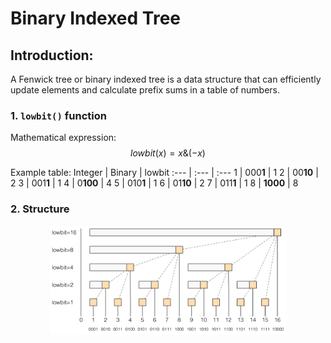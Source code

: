 # Binary Indexed Tree

## Introduction:

A Fenwick tree or binary indexed tree is a data structure that can efficiently update elements and calculate prefix sums in a table of numbers.

### 1. `lowbit()` function

Mathematical expression:
$$lowbit(x) = x \& (-x)$$

Example table:
Integer | Binary | lowbit
:--- | :--- | :---
1 | 000**1** | 1
2 | 00**10** | 2
3 | 001**1** | 1
4 | 0**100** | 4
5 | 010**1** | 1
6 | 01**10** | 2
7 | 011**1** | 1
8 | **1000** | 8


### 2. Structure



<div align="center"><img src="../pic/binary-indexed-tree-1.png" width="75%"></div>



<style>
table { margin: auto; }
</style>